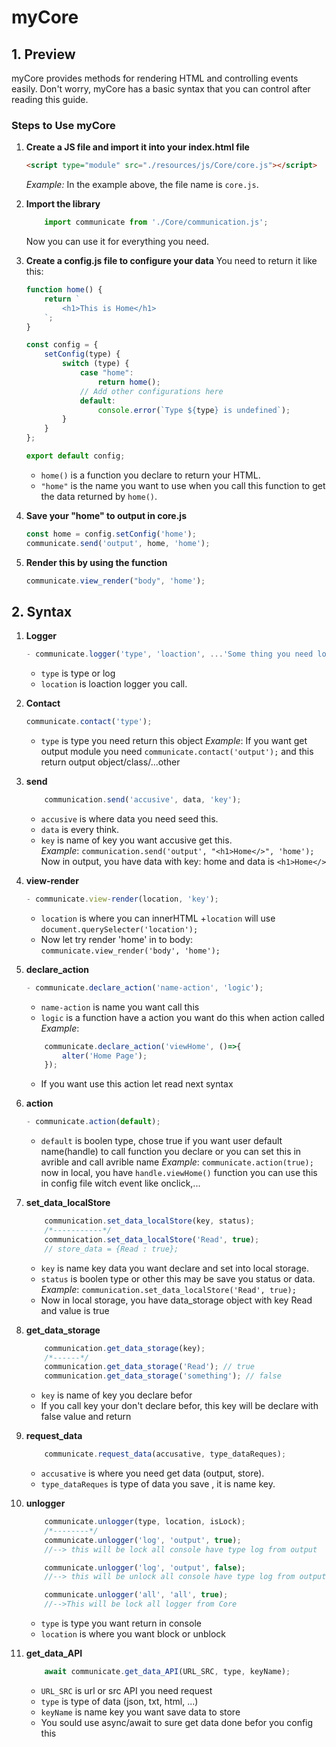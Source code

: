 # myCore

## 1. Preview
myCore provides methods for rendering HTML and controlling events easily. Don't worry, myCore has a basic syntax that you can control after reading this guide.

### Steps to Use myCore

1. **Create a JS file and import it into your index.html file**
    ```html
    <script type="module" src="./resources/js/Core/core.js"></script>
    ```
    *Example:* In the example above, the file name is `core.js`.

2. **Import the library**
    ```javascript 
        import communicate from './Core/communication.js';
    ```
    Now you can use it for everything you need.

3. **Create a config.js file to configure your data**
    You need to return it like this:
    ```javascript
    function home() {
        return `
            <h1>This is Home</h1>
        `;
    }

    const config = {
        setConfig(type) {
            switch (type) {
                case "home":
                    return home();
                // Add other configurations here
                default:
                    console.error(`Type ${type} is undefined`);
            }
        }
    };

    export default config;
    ```
    - `home()` is a function you declare to return your HTML.
    - `"home"` is the name you want to use when you call this function to get the data returned by `home()`.

4. **Save your "home" to output in core.js**
    ```javascript
    const home = config.setConfig('home');
    communicate.send('output', home, 'home');
    ```

5. **Render this by using the function**
    ```javascript
    communicate.view_render("body", 'home');
    ```

## 2. Syntax

1. **Logger**
    ```javascript
    - communicate.logger('type', 'loaction', ...'Some thing you need log');
    ```
    + `type` is type or log
    + `location` is loaction logger you call.  
    
2. **Contact**
    ```javascript
    communicate.contact('type'); 
    ```
    + `type` is type you need return this object
    *Example*: If you want get output module you need 
                `communicate.contact('output');`
            and this return output object/class/...other

3. **send**
    ```javascript
        communication.send('accusive', data, 'key');
    ```
    + `accusive` is where data you need seed this.  
    + `data` is every think.  
    + `key` is name of key you want accusive get this.  
        *Example*: `communication.send('output', "<h1>Home</>", 'home');`
                Now in output, you have data with key: home and data is `<h1>Home</>`

4. **view-render**
    ```javascript
    - communicate.view-render(location, 'key');
    ```  
    + `location` is where you can innerHTML
        +`location` will use `document.querySelecter('location');`
    + Now let try render 'home' in to body:
        `communicate.view_render('body', 'home');`

5. **declare_action**
    ```javascript
    - communicate.declare_action('name-action', 'logic');
    ```

    + `name-action` is name you want call this
    + `logic` is a function have a action you want do this when action called
    *Example*: 

    ```javascript
        communicate.declare_action('viewHome', ()=>{
            alter('Home Page');
        });
    ```        
    - If you want use this action let read next syntax

6. **action**
    ```javascript
    - communicate.action(default);
    ```
    + `default` is boolen type, chose true if you want user default name(handle) to call function you declare or you can set this in avrible and call avrible name
    *Example*: `communicate.action(true);`
            now in local, you have `handle.viewHome()` function
        you can use this in config file witch event like onclick,...

7. **set_data_localStore**
    ```javascript
        communication.set_data_localStore(key, status);
        /*-----------*/
        communication.set_data_localStore('Read', true);
        // store_data = {Read : true};
    ```
    + `key` is name key data you want declare and set into local storage.
    + `status` is boolen type  or other this may be save you status or data.
    *Example*: `communication.set_data_localStore('Read', true);`
    - Now in local storage, you have data_storage object with key Read and value is true

8. **get_data_storage**
    ```javascript
        communication.get_data_storage(key);
        /*------*/
        communication.get_data_storage('Read'); // true
        communication.get_data_storage('something'); // false

    ```
    + `key` is name of key you declare befor
    + If you call key your don't declare befor, this key will be declare with false value and return
    
9. **request_data**
    ```javascript
        communicate.request_data(accusative, type_dataReques);
    ```
    + `accusative` is where you need get data (output, store).
    + `type_dataReques` is type of data you save , it is name key.
    
10. **unlogger**
    ```javascript
        communicate.unlogger(type, location, isLock);
        /*--------*/
        communicate.unlogger('log', 'output', true);
        //--> this will be lock all console have type log from output

        communicate.unlogger('log', 'output', false);
        //--> this will be unlock all console have type log from output

        communicate.unlogger('all', 'all', true);
        //-->This will be lock all logger from Core
    ```
    + `type` is type you want return in console
    + `location` is where you want block or unblock

11. **get_data_API**
    ```javascript
        await communicate.get_data_API(URL_SRC, type, keyName);
    ```
    + `URL_SRC` is url or src API you need request
    + `type` is type of data (json, txt, html, ...)
    + `keyName` is name key you want save data to store
    + You sould use async/await to sure get data done befor you config this
    

